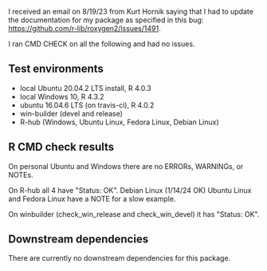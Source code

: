 I received an email on 8/19/23 from Kurt Hornik saying that I had to 
update the documentation for my package as specified in this bug:
https://github.com/r-lib/roxygen2/issues/1491.

I ran CMD CHECK on all the following and had no issues.

## Test environments
* local Ubuntu 20.04.2 LTS install, R 4.0.3
* local Windows 10, R 4.3.2
* ubuntu 16.04.6 LTS (on travis-ci), R 4.0.2
* win-builder (devel and release)
* R-hub (Windows, Ubuntu Linux, Fedora Linux, Debian Linux)

## R CMD check results

On personal Ubuntu and Windows there are no ERRORs, WARNINGs, or NOTEs.

On R-hub all 4 have "Status: OK".
Debian Linux (1/14/24 OK)
Ubuntu Linux and Fedora Linux have a NOTE for a slow example.

On winbuilder (check_win_release and check_win_devel) it has "Status: OK".

## Downstream dependencies

There are currently no downstream dependencies for this package.
